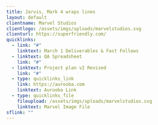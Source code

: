 ```yaml
---
title: Jarvis, Mark 4 wraps lines
layout: default
clientname: Marvel Studios
clientlogo: /assets/imgs/uploads/marvelstudios.svg
clienturl: https://superfriendly.com/
quicklinks:
  - link: "#"
    linktext: March 1 Deliverables & Fast Follows
  - linktext: QA Spreadsheet
    link: "#"
  - linktext: Project plan v2 Revised
    link: "#"
  - type: quicklinks_link
    link: https://aurooba.com
    linktext: Aurooba Link
  - type: quicklinks_file
    fileupload: /assets/imgs/uploads/marvelstudios.svg
    linktext: Marvel Image File
sflink: ""
---
```

